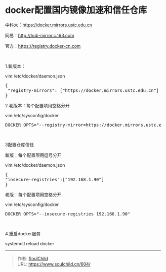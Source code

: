 # docker配置国内镜像加速和信任仓库

<!--more-->
中科大：https://docker.mirrors.ustc.edu.cn

网易：http://hub-mirror.c.163.com

官方：https://registry.docker-cn.com

&nbsp;

1.新版本：

vim /etc/docker/daemon.json
<pre>{
 "registry-mirrors": ["https://docker.mirrors.ustc.edu.cn"]
}</pre>
2.老版本：每个配置项用空格分开

vim /etc/sysconfig/docker
<pre>DOCKER_OPTS="--registry-mirror=https://docker.mirrors.ustc.edu.cn"</pre>
&nbsp;

3配置仓库信任

新版：每个配置项用逗号分开

vim /etc/docker/daemon.json
<pre>{
"insecure-registries":["192.168.1.90"]
}</pre>
老版：每个配置项用空格分开

vim /etc/sysconfig/docker
<pre>DOCKER_OPTS="--insecure-registries 192.168.1.90"</pre>
&nbsp;

4.重启docker服务

systemctl reload docker


---

> 作者: [SoulChild](https://www.soulchild.cn)  
> URL: https://www.soulchild.cn/604/  

